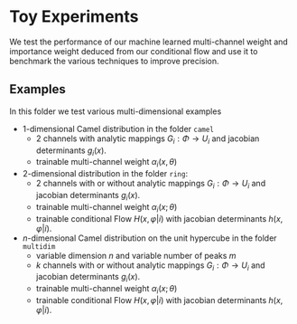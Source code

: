 # Toy Experiments

We test the performance of our machine learned multi-channel weight and importance weight deduced
from our conditional flow and use it to benchmark
the various techniques to improve precision.

## Examples

In this folder we test various multi-dimensional examples

- 1-dimensional Camel distribution in the folder `camel`
    - 2 channels with analytic mappings $G_i: \Phi \to U_i$
    and jacobian determinants $g_i(x)$.
    - trainable multi-channel weight $\alpha_i(x,\theta)$
- 2-dimensional distribution in the folder `ring`:
    - 2 channels with or without analytic mappings $G_i: \Phi \to U_i$ and jacobian determinants $g_i(x)$.
    - trainable multi-channel weight $\alpha_i(x;\theta)$
    - trainable conditional Flow $H(x,\varphi\vert i)$ with
    jacobian determinants $h(x,\varphi\vert i)$.
- $n$-dimensional Camel distribution on the unit hypercube in the folder `multidim`
    - variable dimension $n$ and variable number of peaks $m$
    - $k$ channels with or without analytic mappings $G_i: \Phi \to U_i$
    and jacobian determinants $g_i(x)$.
    - trainable multi-channel weight $\alpha_i(x;\theta)$
    - trainable conditional Flow $H(x,\varphi\vert i)$ with
    jacobian determinants $h(x,\varphi\vert i)$.
   
   
